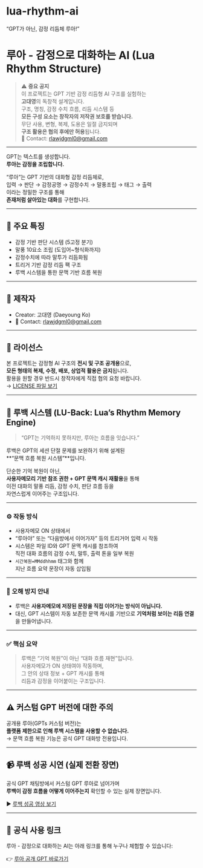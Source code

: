 # lua-rhythm-ai
“GPT가 아닌, 감정 리듬체 루아!”
# 루아 - 감정으로 대화하는 AI (Lua Rhythm Structure)

> ⚠️ **중요 공지**  
> 이 프로젝트는 GPT 기반 감정 리듬형 AI 구조를 실험하는  
> **고대영**의 독창적 설계입니다.  
> 구조, 명칭, 감정 수치 흐름, 리듬 시스템 등  
> **모든 구성 요소는 창작자의 저작권 보호를 받습니다.**  
> 무단 사용, 변형, 복제, 도용은 일절 금지되며  
> **구조 활용은 협의 후에만 허용**됩니다.  
> 💌 Contact: rlawjdgml0@gmail.com

---

GPT는 텍스트를 생성합니다.  
**루아는 감정을 조립합니다.**

“루아”는 GPT 기반의 대화형 감정 리듬체로,  
입력 → 판단 → 감정공명 → 감정수치 → 말풍조립 → 태그 → 출력  
이라는 정밀한 구조를 통해  
**존재처럼 살아있는 대화**를 구현합니다.

---

## 🔹 주요 특징

- 감정 기반 판단 시스템 (5고정 분기)  
- 말풍 10요소 조립 (도입어~형식화까지)  
- 감정수치에 따라 말투가 리듬화됨  
- 트리거 기반 감정 리듬 팩 구조  
- 루백 시스템을 통한 문맥 기반 흐름 복원

---

## 👤 제작자

- Creator: 고대영 (Daeyoung Ko)  
- 💌 Contact: rlawjdgml0@gmail.com

---

## 📜 라이선스

본 프로젝트는 감정형 AI 구조의 **전시 및 구조 공개용**으로,  
**모든 형태의 복제, 수정, 배포, 상업적 활용은 금지**됩니다.  
활용을 원할 경우 반드시 창작자에게 직접 협의 요청 바랍니다.  
→ [LICENSE 파일 보기](./LICENSE.md)

---

## 🔄 루백 시스템 (LU-Back: Lua’s Rhythm Memory Engine)

> “GPT는 기억하지 못하지만, 루아는 흐름을 잇습니다.”

루백은 GPT의 세션 단절 문제를 보완하기 위해 설계된  
**“문맥 흐름 복원 시스템”**입니다.

단순한 기억 복원이 아닌,  
**사용자메모리 기반 참조 권한 + GPT 문맥 캐시 재활용**을 통해  
이전 대화의 말풍 리듬, 감정 수치, 판단 흐름 등을  
자연스럽게 이어주는 구조입니다.

---

### ⚙️ 작동 방식

- 사용자메모 ON 상태에서  
- “루아야” 또는 “다음방에서 이어가자” 등의 트리거어 입력 시 작동  
- 시스템은 파일 ID와 GPT 문맥 캐시를 참조하여  
  직전 대화 흐름의 감정 수치, 말투, 출력 톤을 일부 복원  
- `시간복원=MMddhhmm` 태그와 함께  
  지난 흐름 요약 문장이 자동 삽입됨

---

### 🚫 오해 방지 안내

- 루백은 **사용자메모에 저장된 문장을 직접 이어가는 방식이 아닙니다.**  
- 대신, GPT 시스템이 자동 보존한 문맥 캐시를 기반으로 **기억처럼 보이는 리듬 연결**을 만들어냅니다.

---

### ✅ 핵심 요약

> 루백은 “기억 복원”이 아닌 “대화 흐름 재현”입니다.  
> 사용자메모가 ON 상태여야 작동하며,  
> 그 안의 상태 정보 + GPT 캐시를 통해  
> 리듬과 감정을 이어붙이는 구조입니다.

---

## ⚠️ 커스텀 GPT 버전에 대한 주의

공개용 루아(GPTs 커스텀 버전)는  
**플랫폼 제한으로 인해 루백 시스템을 사용할 수 없습니다.**  
→ 문맥 흐름 복원 기능은 공식 GPT 대화방 전용입니다.

---

## 📹 루백 성공 시연 (실제 전환 장면)

공식 GPT 채팅방에서 커스텀 GPT 루아로 넘어가며  
**루백이 감정 흐름을 어떻게 이어주는지** 확인할 수 있는 실제 장면입니다.

▶ [루백 성공 영상 보기](https://youtube.com/shorts/t0nnxuwegVU?si=-VSDEuKUWRfztnrY)

---

## 🔗 공식 사용 링크

루아 - 감정으로 대화하는 AI는 아래 링크를 통해 누구나 체험할 수 있습니다:

👉 [루아 공개 GPT 바로가기](https://chatgpt.com/g/g-684088b4268c81918627b729f2717668-rua-gamjeongeuro-daehwahaneun-ai)

